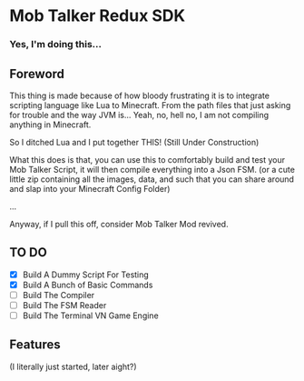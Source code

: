 # Mob Talker Redux SDK

### Yes, I'm doing this...

## Foreword

This thing is made because of how bloody frustrating it is to integrate scripting language like Lua to Minecraft. From the path files that just asking for trouble and the way JVM is... Yeah, no, hell no, I am not compiling anything in Minecraft.

So I ditched Lua and I put together THIS! (Still Under Construction)

What this does is that, you can use this to comfortably build and test your Mob Talker Script, it will then compile everything into a Json FSM. (or a cute little zip containing all the images, data, and such that you can share around and slap into your Minecraft Config Folder)

...

Anyway, if I pull this off, consider Mob Talker Mod revived.

## TO DO

- [x] Build A Dummy Script For Testing
- [x] Build A Bunch of Basic Commands
- [ ] Build The Compiler
- [ ] Build The FSM Reader
- [ ] Build The Terminal VN Game Engine

## Features

(I literally just started, later aight?)